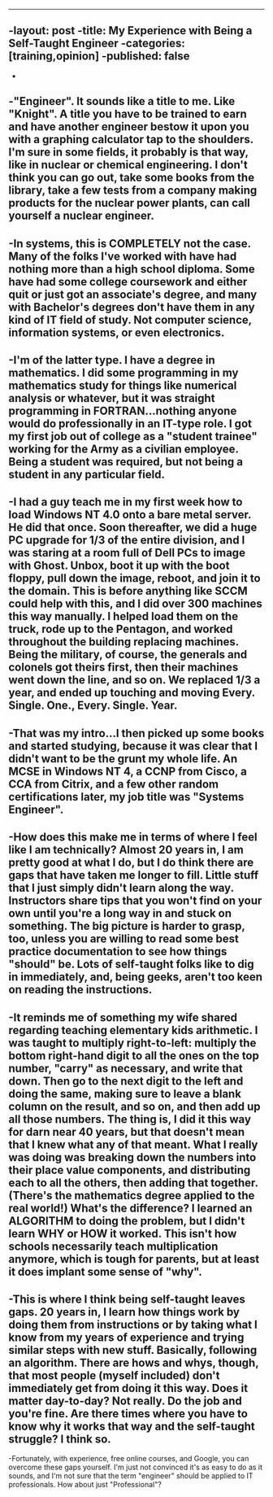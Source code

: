 ----
 -layout: post
 -title: My Experience with Being a Self-Taught Engineer
 -categories: [training,opinion]
 -published: false
 ----
 -
 -"Engineer". It sounds like a title to me. Like "Knight". A title you have to be trained to earn and have another engineer bestow it upon you with a graphing calculator tap to the shoulders. I'm sure in some fields, it probably is that way, like in nuclear or chemical engineering.  I don't think you can go out, take some books from the library, take a few tests from a company making products for the nuclear power plants, can call yourself a nuclear engineer.
 -
 -In systems, this is COMPLETELY not the case. Many of the folks I've worked with have had nothing more than a high school diploma. Some have had some college coursework and either quit or just got an associate's degree, and many with Bachelor's degrees don't have them in any kind of IT field of study.  Not computer science, information systems, or even electronics. 
 -
 -I'm of the latter type.  I have a degree in mathematics. I did some programming in my mathematics study for things like numerical analysis or whatever, but it was straight programming in FORTRAN...nothing anyone would do professionally in an IT-type role. I got my first job out of college as a "student trainee" working for the Army as a civilian employee. Being a student was required, but not being a student in any particular field. 
 -
 -I had a guy teach me in my first week how to load Windows NT 4.0 onto a bare metal server. He did that once. Soon thereafter, we did a huge PC upgrade for 1/3 of the entire division, and I was staring at a room full of Dell PCs to image with Ghost. Unbox, boot it up with the boot floppy, pull down the image, reboot, and join it to the domain. This is before anything like SCCM could help with this, and I did over 300 machines this way manually.  I helped load them on the truck, rode up to the Pentagon, and worked throughout the building replacing machines. Being the military, of course, the generals and colonels got theirs first, then their machines went down the line, and so on.  We replaced 1/3 a year, and ended up touching and moving Every. Single. One., Every. Single. Year.
 -
 -That was my intro...I then picked up some books and started studying, because it was clear that I didn't want to be the grunt my whole life.  An MCSE in Windows NT 4, a CCNP from Cisco, a CCA from Citrix, and a few other random certifications later, my job title was "Systems Engineer".
 -
 -How does this make me in terms of where I feel like I am technically? Almost 20 years in, I am pretty good at what I do, but I do think there are gaps that have taken me longer to fill.  Little stuff that I just simply didn't learn along the way.  Instructors share tips that you won't find on your own until you're a long way in and stuck on something. The big picture is harder to grasp, too, unless you are willing to read some best practice documentation to see how things "should" be. Lots of self-taught folks like to dig in immediately, and, being geeks, aren't too keen on reading the instructions.
 -
 -It reminds me of something my wife shared regarding teaching elementary kids arithmetic. I was taught to multiply right-to-left: multiply the bottom right-hand digit to all the ones on the top number, "carry" as necessary, and write that down.  Then go to the next digit to the left and doing the same, making sure to leave a blank column on the result, and so on, and then add up all those numbers. The thing is, I did it this way for darn near 40 years, but that doesn't mean that I knew what any of that meant. What I really was doing was breaking down the numbers into their place value components, and distributing each to all the others, then adding that together.  (There's the mathematics degree applied to the real world!) What's the difference? I learned an ALGORITHM to doing the problem, but I didn't learn WHY or HOW it worked. This isn't how schools necessarily teach multiplication anymore, which is tough for parents, but at least it does implant some sense of "why".
 -
 -This is where I think being self-taught leaves gaps. 20 years in, I learn how things work by doing them from instructions or by taking what I know from my years of experience and trying similar steps with new stuff. Basically, following an algorithm. There are hows and whys, though, that most people (myself included) don't immediately get from doing it this way. Does it matter day-to-day?  Not really.  Do the job and you're fine. Are there times where you have to know why it works that way and the self-taught struggle? I think so.
 -
 -Fortunately, with experience, free online courses, and Google, you can overcome these gaps yourself. I'm just not convinced it's as easy to do as it sounds, and I'm not sure that the term "engineer" should be applied to IT professionals.  How about just "Professional"?
